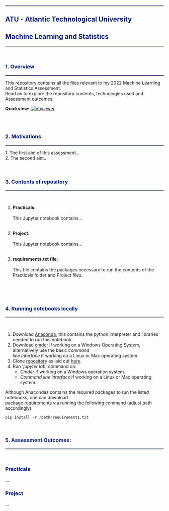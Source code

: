 <hr style="border-top: 1px solid #001a79;" />
<h2 style="color: #001a79;">ATU - Atlantic Technological University</h2>
<h2 style="color: #001a79;">Machine Learning and Statistics</h2>
<hr style="border-top: 1px solid #001a79;" />

<br>

<h3 style="color: #001a79;">1. Overview</h3>
<hr style="border-top: 1px solid #001a79;" />
This repository contains all the files relevant to my 2022 Machine Learning and Statistics Assessment.<br>
Read on to explore the repository contents, technologies used and Assessment outcomes.

**Quickview:**
[![nbviewer](https://raw.githubusercontent.com/jupyter/design/master/logos/Badges/nbviewer_badge.svg)]() 


<br>
<br>

<h3 style="color: #001a79;">2. Motivations</h3>
<hr style="border-top: 1px solid #001a79;" />
1. The first aim of this assessment...<br>
2. The second aim..

<br>
<br>
<br>


<h3 style="color: #001a79;">3. Contents of repository</h3>
<hr style="border-top: 1px solid #001a79;" /> <br>

1. **Practicals**: <br />  
This Jupyter notebook contains... <br><br>
    
      
2. **Project**: <br />  
This Jupyter notebook contains...<br><br>
          
3. **requirements.txt file**: <br />  
This file contains the packages necessary to run the contents of the Practicals folder and Project files.   
    
<br>
<br>
<br>


<h3 style="color: #001a79;">4. Running notebooks locally</h3>
<hr style="border-top: 1px solid #001a79;" /> <br>

1. Download [Anaconda](https://docs.anaconda.com/anaconda/install/index.html), this contains the python 
interpreter and libraries needed to run this notebook.
2. Download [cmder](https://cmder.net/) if working on a Windows Operating System, alternatively use the basic *command <br>line interface*
if working on a Linux or Mac operating system.
3. Clone [repository](https://github.com/CiaranMoran27/Fundamentals-of-Data-Analysis) as laid out [here](https://docs.github.com/en/github/creating-cloning-and-archiving-repositories/cloning-a-repository).
4. Run '*jupyter lab*' command on:
    - *Cmder* if working on a Windows operation system.
    - *Command line interface* if working on a Linux or Mac operating system.
    
Although Anacondas contains the required packages to run the listed notebooks, one can download <br />
package requirements via running the following command (adjust path accordingly): <br />

``` Python
pip install -r /path/requirements.txt
```

<br>

<h3 style="color: #001a79;">5. Assessment  Outcomes:</h3>
<hr style="border-top: 1px solid #001a79;" /> <br>

<h3 style="color: #001a79;">Practicals</h3>
...

<h3 style="color: #001a79;">Project</h3>
...